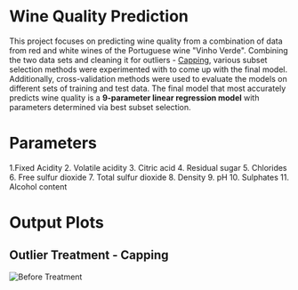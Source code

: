 # Wine Quality Prediction

This project focuses on predicting wine quality from a combination of data from red and white wines of the Portuguese wine "Vinho Verde". 
Combining the two data sets and cleaning it for outliers - [Capping](https://www.educative.io/answers/how-to-cap-outliers-from-a-series-dataframe-column-in-pandas), various subset selection methods were experimented with to come up with the final model. 
Additionally, cross-validation methods were used to evaluate the models on different sets of training and test data. The final model that most accurately predicts wine quality is a **9-parameter linear regression model** with parameters determined via best subset selection.

# Parameters

1.Fixed Acidity
2. Volatile acidity
3. Citric acid
4. Residual sugar
5. Chlorides
6. Free sulfur dioxide
7. Total sulfur dioxide
8. Density
9. pH
10. Sulphates
11. Alcohol content

# Output Plots

## Outlier Treatment - Capping
![Before Treatment](https://user-images.githubusercontent.com/124890367/225128114-3bfed5ea-f612-4cfe-81d0-86049614c762.png)

